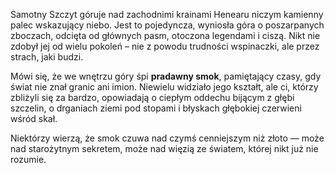 Samotny Szczyt góruje nad zachodnimi krainami Henearu niczym kamienny palec wskazujący niebo. Jest to pojedyncza, wyniosła góra o poszarpanych zboczach, odcięta od głównych pasm, otoczona legendami i ciszą. Nikt nie zdobył jej od wielu pokoleń – nie z powodu trudności wspinaczki, ale przez strach, jaki budzi.

Mówi się, że we wnętrzu góry śpi **pradawny smok**, pamiętający czasy, gdy świat nie znał granic ani imion. Niewielu widziało jego kształt, ale ci, którzy zbliżyli się za bardzo, opowiadają o ciepłym oddechu bijącym z głębi szczelin, o drganiach ziemi pod stopami i błyskach głębokiej czerwieni wśród skał.

Niektórzy wierzą, że smok czuwa nad czymś cenniejszym niż złoto — może nad starożytnym sekretem, może nad więzią ze światem, której nikt już nie rozumie.